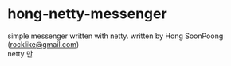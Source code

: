 # hong-netty-messenger
simple messenger written with netty.
written by Hong SoonPoong (rocklike@gmail.com) 
<br>
netty 만
